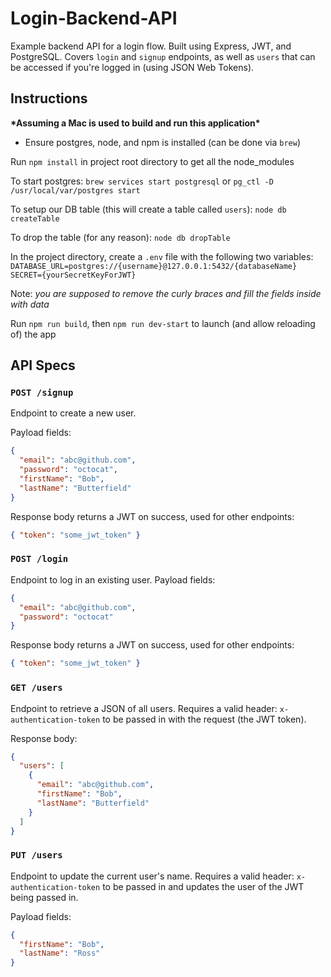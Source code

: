 # Login-Backend-API
Example backend API for a login flow. Built using Express, JWT, and PostgreSQL. Covers `login` and `signup` endpoints, as well as `users` that can be accessed if you're logged in (using JSON Web Tokens).

## Instructions
**\*Assuming a Mac is used to build and run this application\***

* Ensure postgres, node, and npm is installed (can be done via `brew`)

Run `npm install` in project root directory to get all the node_modules

To start postgres:
`brew services start postgresql` or `pg_ctl -D /usr/local/var/postgres start`

To setup our DB table (this will create a table called `users`):
`node db createTable`

To drop the table (for any reason):
`node db dropTable`

In the project directory, create a `.env` file with the following two variables:
`DATABASE_URL=postgres://{username}@127.0.0.1:5432/{databaseName}`<br />
`SECRET={yourSecretKeyForJWT}`

Note: *you are supposed to remove the curly braces and fill the fields inside with data*

Run `npm run build`, then `npm run dev-start` to launch (and allow reloading of) the app


## API Specs

### `POST /signup`
Endpoint to create a new user. 

Payload fields:
```json
{
  "email": "abc@github.com",
  "password": "octocat",
  "firstName": "Bob",
  "lastName": "Butterfield"
}
```

Response body returns a JWT on success, used for other endpoints:
```json
{ "token": "some_jwt_token" }
```

### `POST /login`
Endpoint to log in an existing user. Payload fields:
```json
{
  "email": "abc@github.com",
  "password": "octocat"
}
```

Response body returns a JWT on success, used for other endpoints:
```json
{ "token": "some_jwt_token" }
```

### `GET /users`
Endpoint to retrieve a JSON of all users. Requires a valid header: `x-authentication-token` to be passed in with the request (the JWT token).

Response body:
```json
{
  "users": [
    {
      "email": "abc@github.com",
      "firstName": "Bob",
      "lastName": "Butterfield"
    }
  ]
}
```

### `PUT /users`
Endpoint to update the current user's name. Requires a valid header: `x-authentication-token` to be passed in and updates the user of the JWT being passed in. 

Payload fields:
```json
{
  "firstName": "Bob",
  "lastName": "Ross"
}
```
